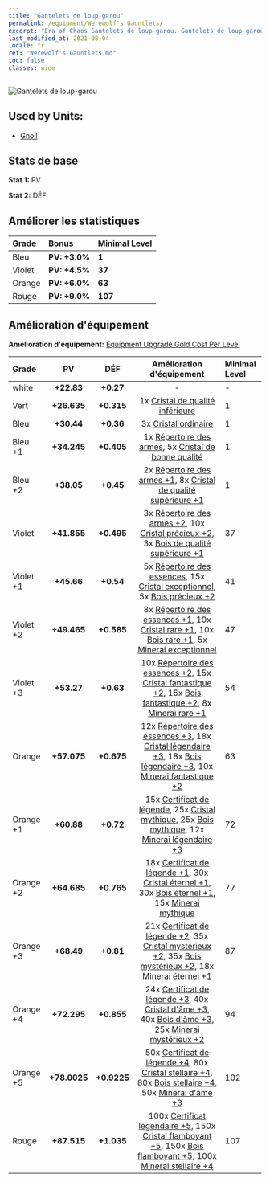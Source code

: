 ```yaml
---
title: "Gantelets de loup-garou"
permalink: /equipment/Werewolf's Gauntlets/
excerpt: "Era of Chaos Gantelets de loup-garou. Gantelets de loup-garou"
last_modified_at: 2021-08-04
locale: fr
ref: "Werewolf's Gauntlets.md"
toc: false
classes: wide
---
```


  ![Gantelets de loup-garou](/images/e/e_8014.png)

## Used by Units:

* [Gnoll](/fr/units/Gnoll/) 


## Stats de base
 **Stat 1:** PV

 **Stat 2:** DÉF

## Améliorer les statistiques

  |     Grade    |   Bonus | Minimal Level | 
  |:-------------|:--------|:--------------| 
  | Bleu | **PV: +3.0%** | **1** | 
  | Violet | **PV: +4.5%** | **37** | 
  | Orange | **PV: +6.0%** | **63** | 
  | Rouge | **PV: +9.0%** | **107** | 


## Amélioration d'équipement
 **Amélioration d'équipement:** [Equipment Upgrade Gold Cost Per Level](/equipment/EquipmentUpgradeCostPerLevel/) 

  |          Grade      | PV | DÉF | Amélioration d'équipement | Minimal Level |
  |:--------------------|:---------:|:---------:|:----------------:|:--------------|
  | white | **+22.83** | **+0.27** | - | - |
  | Vert | **+26.635** | **+0.315** | 1x [Cristal de qualité inférieure](/ItemsFR/mat_5/) | 1 |
  | Bleu | **+30.44** | **+0.36** | 3x [Cristal ordinaire](/ItemsFR/mat_11/) | 1 |
  | Bleu +1 | **+34.245** | **+0.405** | 1x [Répertoire des armes](/ItemsFR/mat_18/), 5x [Cristal de bonne qualité](/ItemsFR/mat_17/) | 1 |
  | Bleu +2 | **+38.05** | **+0.45** | 2x [Répertoire des armes +1](/ItemsFR/mat_25/), 8x [Cristal de qualité supérieure +1](/ItemsFR/mat_24/) | 1 |
  | Violet | **+41.855** | **+0.495** | 3x [Répertoire des armes +2](/ItemsFR/mat_32/), 10x [Cristal précieux +2](/ItemsFR/mat_31/), 3x [Bois de qualité supérieure +1](/ItemsFR/mat_20/) | 37 |
  | Violet +1 | **+45.66** | **+0.54** | 5x [Répertoire des essences](/ItemsFR/mat_39/), 15x [Cristal exceptionnel](/ItemsFR/mat_38/), 5x [Bois précieux +2](/ItemsFR/mat_27/) | 41 |
  | Violet +2 | **+49.465** | **+0.585** | 8x [Répertoire des essences +1](/ItemsFR/mat_46/), 10x [Cristal rare +1](/ItemsFR/mat_45/), 10x [Bois rare +1](/ItemsFR/mat_41/), 5x [Minerai exceptionnel](/ItemsFR/mat_33/) | 47 |
  | Violet +3 | **+53.27** | **+0.63** | 10x [Répertoire des essences +2](/ItemsFR/mat_53/), 15x [Cristal fantastique +2](/ItemsFR/mat_52/), 15x [Bois fantastique +2](/ItemsFR/mat_48/), 8x [Minerai rare +1](/ItemsFR/mat_40/) | 54 |
  | Orange | **+57.075** | **+0.675** | 12x [Répertoire des essences +3](/ItemsFR/mat_60/), 18x [Cristal légendaire +3](/ItemsFR/mat_59/), 18x [Bois légendaire +3](/ItemsFR/mat_55/), 10x [Minerai fantastique +2](/ItemsFR/mat_47/) | 63 |
  | Orange +1 | **+60.88** | **+0.72** | 15x [Certificat de légende](/ItemsFR/mat_67/), 25x [Cristal mythique](/ItemsFR/mat_66/), 25x [Bois mythique](/ItemsFR/mat_62/), 12x [Minerai légendaire +3](/ItemsFR/mat_54/) | 72 |
  | Orange +2 | **+64.685** | **+0.765** | 18x [Certificat de légende +1](/ItemsFR/mat_74/), 30x [Cristal éternel +1](/ItemsFR/mat_73/), 30x [Bois éternel +1](/ItemsFR/mat_69/), 15x [Minerai mythique](/ItemsFR/mat_61/) | 77 |
  | Orange +3 | **+68.49** | **+0.81** | 21x [Certificat de légende +2](/ItemsFR/mat_81/), 35x [Cristal mystérieux +2](/ItemsFR/mat_80/), 35x [Bois mystérieux +2](/ItemsFR/mat_76/), 18x [Minerai éternel +1](/ItemsFR/mat_68/) | 87 |
  | Orange +4 | **+72.295** | **+0.855** | 24x [Certificat de légende +3](/ItemsFR/mat_88/), 40x [Cristal d'âme +3](/ItemsFR/mat_87/), 40x [Bois d'âme +3](/ItemsFR/mat_83/), 25x [Minerai mystérieux +2](/ItemsFR/mat_75/) | 94 |
  | Orange +5 | **+78.0025** | **+0.9225** | 50x [Certificat de légende +4](/ItemsFR/mat_95/), 80x [Cristal stellaire +4](/ItemsFR/mat_94/), 80x [Bois stellaire +4](/ItemsFR/mat_90/), 50x [Minerai d'âme +3](/ItemsFR/mat_82/) | 102 |
  | Rouge | **+87.515** | **+1.035** | 100x [Certificat légendaire +5](/ItemsFR/mat_102/), 150x [Cristal flamboyant +5](/ItemsFR/mat_101/), 150x [Bois flamboyant +5](/ItemsFR/mat_97/), 100x [Minerai stellaire +4](/ItemsFR/mat_89/) | 107 |

